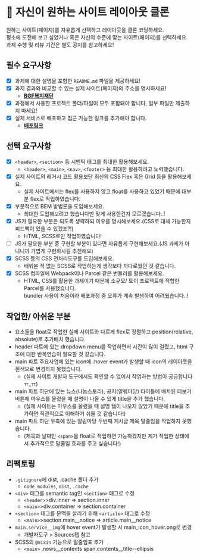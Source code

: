 # 👀 자신이 원하는 사이트 레이아웃 클론

원하는 사이트(페이지)를 자유롭게 선택하고 레이아웃을 클론 코딩하세요.  
평소에 도전해 보고 싶었거나 혹은 자신의 수준에 맞는 사이트(페이지)를 선택하세요.  
과제 수행 및 리뷰 기간은 별도 공지를 참고하세요!

## 필수 요구사항

- [x] 과제에 대한 설명을 포함한 `README.md` 파일을 제공하세요!
- [x] 과제 결과와 비교할 수 있는 실제 사이트(페이지)의 주소를 명시하세요!
  - **[BGF복지재단](http://www.bgfwelfare.or.kr/)**
- [x] 과정에서 사용한 프로젝트 폴더/파일이 모두 포함돼야 합니다, 일부 파일만 제출하지 마세요!
- [x] 실제 서비스로 배포하고 접근 가능한 링크를 추가해야 합니다.
  - **[배포링크](http://bgfwelfare-geumyeopyoon.netlify.app)**

## 선택 요구사항

- [x] `<header>`, `<section>` 등 시멘틱 태그를 최대한 활용해보세요.
  - `<header>`, `<main>`, `<nav>`, `<footer>` 등 최대한 활용하려고 노력했습니다.
- [x] 실제 사이트의 레거시 코드 활용보단 최신의 CSS Flex 혹은 Grid 등을 활용해보세요.
  - 실제 사이트에서는 flex를 사용하지 않고 float를 사용하고 있었기 때문에 대부분 flex로 작업하였습니다.
- [x] 부분적으로 BEM 방법론을 도입해보세요.
  - 최대한 도입해보려고 했습니다만 맞게 사용한건지 모르겠습니다..!
- [x] JS가 필요한 부분은 되도록 생략하되 이유를 명시해보세요.(CSS로 대체 가능한지 피드백이 있을 수 있겠죠?!)
  - HTML, SCSS로만 작업하였습니다!
- [ ] JS가 필요한 부분 중 구현할 부분이 있다면 자유롭게 구현해보세요.(JS 과제가 아니니까 가볍게 구현하시길 추천해요)
- [x] SCSS 등의 CSS 전처리도구를 도입해보세요.
  - 배워본 적 없는 SCSS로 작업하는게 생각보다 까다로웠던 것 같습니다.
- [x] SCSS 컴파일에 Webpack이나 Parcel 같은 번들러를 활용해보세요.
  - HTML, CSS를 활용한 과제이기 때문에 소규모/ 토이 프로젝트에 적합한 Parcel를 사용했습니다.  
    bundler 사용이 처음이라 배포과정 중 오류가 계속 발생하여 어려웠습니다..!

## 작업한/ 아쉬운 부분

- 요소들을 float로 작업한 실제 사이트와 다르게 flex로 정렬하고 position(relative, absolute)로 추가배치 했습니다.
- header 파트에 있는 dropdown menu를 작업하면서 시간이 많이 걸렸고, html 구조에 대한 반복연습이 필요할 것 같습니다.
- main 파트 주요사업에 있는 icon에 :hover event가 발생할 때 icon의 레이아웃을 흰색으로 변경하지 못했습니다.
  - (실제 사이트 개발자 도구에서도 확인할 수 없어서 작업하는 방법이 궁금합니다ㅠ\_ㅠ)
- main 파트 하단에 있는 뉴스(나눔스토리), 공지(알림마당) 타이틀에 배치된 더보기 버튼에 마우스를 올렸을 때 설명이 나올 수 있게 title을 추가 했습니다.
  - (실제 사이트는 마우스를 올렸을 때 설명 탭이 나오지 않았기 때문에 title을 추가하면 직관적으로 이해하기 쉬울 것 같습니다!)
- main 파트 하단 우측에 있는 알림마당 두번째 게시글 제목 말줄임을 작업하지 못했습니다.
  - (제목과 날짜인 `<span>`을 float로 작업하면 가능하겠지만 제가 작업한 상태에서 추가적으로 말줄임 효과를 주고 싶습니다!)

## 리팩토링

- `.gitignore`에 dist, .cache 폴더 추가
  - `node_modules`, `dist`, `.cache`
- `<div>` 태그를 semantic tag인 `<section>` 태그로 수정
  - `<header>`>div.inner => section.inner
  - `<main>`>div.container => section.container
- `<section>` 태그를 문맥을 살리기 위해 `<article>` 태그로 수정
  - `<main>`>section.main\_\_notice => article.main\_\_notice
- `main.service__img`에 hover event가 발생할 시 main_icon_hover.png로 변경
  - 개발자도구 > Sources탭 참고
- SCSS의 `@mixin` 기능으로 말줄임표 추가
  - `<main>` .news\_\_contents span.contents\_\_title--ellipsis
